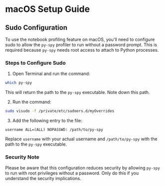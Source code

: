 # macOS Setup Guide

## Sudo Configuration

To use the notebook profiling feature on macOS, you'll need to configure sudo to allow the `py-spy` profiler to run without a password prompt. This is required because `py-spy` needs root access to attach to Python processes.

### Steps to Configure Sudo

1. Open Terminal and run the command:

```bash
which py-spy
```

This will return the path to the `py-spy` executable. Note down this path.

2. Run the command:

```bash
sudo visudo -f /private/etc/sudoers.d/myOverrides
```

3. Add the following entry to the file:

```
username ALL=(ALL) NOPASSWD: /path/to/py-spy
```

Replace `username` with your actual username and `/path/to/py-spy` with the path to the `py-spy` executable.


### Security Note

Please be aware that this configuration reduces security by allowing `py-spy` to run with root privileges without a password. Only do this if you understand the security implications.
